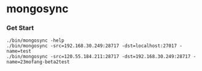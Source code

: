 # mongosync

### Get Start
```
./bin/mongosync -help
./bin/mongosync -src=192.168.30.249:28717 -dst=localhost:27017 -name=test
./bin/mongosync -src=120.55.184.211:28717 -dst=192.168.30.249:28717 -name=23mofang-beta2test
```